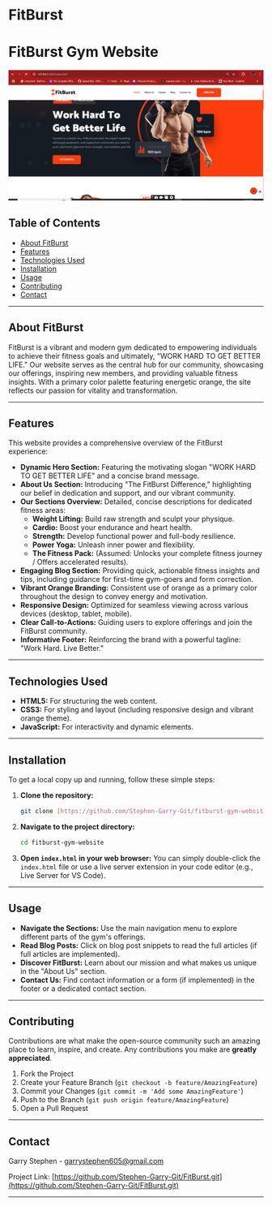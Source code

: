 # FitBurst
# FitBurst Gym Website

![FitBurst Gym Website Screenshot](assets/images/hero-section.PNG)

## Table of Contents

- [About FitBurst](#about-fitburst)
- [Features](#features)
- [Technologies Used](#technologies-used)
- [Installation](#installation)
- [Usage](#usage)
- [Contributing](#contributing)
- [Contact](#contact)

---

## About FitBurst

FitBurst is a vibrant and modern gym dedicated to empowering individuals to achieve their fitness goals and ultimately, "WORK HARD TO GET BETTER LIFE." Our website serves as the central hub for our community, showcasing our offerings, inspiring new members, and providing valuable fitness insights. With a primary color palette featuring energetic orange, the site reflects our passion for vitality and transformation.

---

## Features

This website provides a comprehensive overview of the FitBurst experience:

* **Dynamic Hero Section:** Featuring the motivating slogan "WORK HARD TO GET BETTER LIFE" and a concise brand message.
* **About Us Section:** Introducing "The FitBurst Difference," highlighting our belief in dedication and support, and our vibrant community.
* **Our Sections Overview:** Detailed, concise descriptions for dedicated fitness areas:
    * **Weight Lifting:** Build raw strength and sculpt your physique.
    * **Cardio:** Boost your endurance and heart health.
    * **Strength:** Develop functional power and full-body resilience.
    * **Power Yoga:** Unleash inner power and flexibility.
    * **The Fitness Pack:** (Assumed: Unlocks your complete fitness journey / Offers accelerated results).
* **Engaging Blog Section:** Providing quick, actionable fitness insights and tips, including guidance for first-time gym-goers and form correction.
* **Vibrant Orange Branding:** Consistent use of orange as a primary color throughout the design to convey energy and motivation.
* **Responsive Design:** Optimized for seamless viewing across various devices (desktop, tablet, mobile).
* **Clear Call-to-Actions:** Guiding users to explore offerings and join the FitBurst community.
* **Informative Footer:** Reinforcing the brand with a powerful tagline: "Work Hard. Live Better."

---

## Technologies Used

* **HTML5:** For structuring the web content.
* **CSS3:** For styling and layout (including responsive design and vibrant orange theme).
* **JavaScript:** For interactivity and dynamic elements.

---

## Installation

To get a local copy up and running, follow these simple steps:

1.  **Clone the repository:**
    ```bash
    git clone [https://github.com/Stephen-Garry-Git/fitburst-gym-website.git](https://github.com/Stephen-Garry-Git/fitburst-gym-website.git)
    ```
2.  **Navigate to the project directory:**
    ```bash
    cd fitburst-gym-website
    ```
3.  **Open `index.html` in your web browser:**
    You can simply double-click the `index.html` file or use a live server extension in your code editor (e.g., Live Server for VS Code).

---

## Usage

* **Navigate the Sections:** Use the main navigation menu to explore different parts of the gym's offerings.
* **Read Blog Posts:** Click on blog post snippets to read the full articles (if full articles are implemented).
* **Discover FitBurst:** Learn about our mission and what makes us unique in the "About Us" section.
* **Contact Us:** Find contact information or a form (if implemented) in the footer or a dedicated contact section.

---

## Contributing

Contributions are what make the open-source community such an amazing place to learn, inspire, and create. Any contributions you make are **greatly appreciated**.

1.  Fork the Project
2.  Create your Feature Branch (`git checkout -b feature/AmazingFeature`)
3.  Commit your Changes (`git commit -m 'Add some AmazingFeature'`)
4.  Push to the Branch (`git push origin feature/AmazingFeature`)
5.  Open a Pull Request

---


## Contact

Garry Stephen - [garrystephen605@gmail.com](mailto:garrystephen605@gmail.com)

Project Link: [https://github.com/Stephen-Garry-Git/FitBurst.git](https://github.com/Stephen-Garry-Git/FitBurst.git)

---
